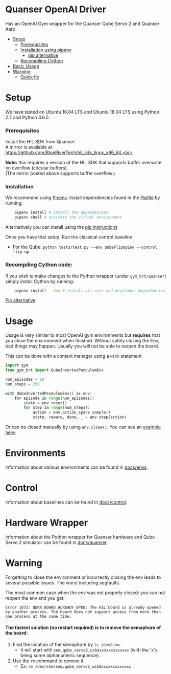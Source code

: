 # Quanser OpenAI Driver
Has an OpenAI Gym wrapper for the Quanser Qube Servo 2 and Quanser Aero

- [Setup](#setup)
    - [Prerequisites](#prerequisites)
    - [Installation using pipenv](#installation)
        - [pip alternative](docs/alternatives.md#installation)
    - [Recompiling Cython](#recompiling-cython-code)
- [Basic Usage](#usage)
- [Warning](#warning)
    - [Quick fix](#the-fastest-solution-no-restart-required-is-to-remove-the-semaphore-of-the-board)

# Setup
We have tested on Ubuntu 16.04 LTS and Ubuntu 18.04 LTS using Python 2.7 and Python 3.6.5<br>

### Prerequisites
Install the HIL SDK from Quanser.<br>
A mirror is available at https://github.com/BlueRiverTech/hil_sdk_linux_x86_64.<br>

**Note:** this requires a version of the HIL SDK that supports buffer overwrite on overflow (circular buffers).<br>
(The mirror posted above supports buffer overflow.)<br>

### Installation
We recommend using [Pipenv](https://docs.pipenv.org/). Install dependencies found in the [Pipfile](./Pipfile) by running:<br>
```bash
    pipenv install # install the dependencies
    pipenv shell # activate the virtual environment
```

Alternatively you can install using the [pip instructions](docs/alternatives.md#installation)

Once you have that setup: Run the classical control baseline<br>
- For the Qube: `python tests/test.py --env QubeFlipUpEnv --control flip-up`

### Recompiling Cython code:
If you wish to make changes to the Python wrapper (under `gym_brt/quanser`) simply install Cython by running:<br>
```bash
    pipenv install --dev # install all user and developer dependencies
```

[Pip alternative](docs/alternatives.md#installation)

# Usage
Usage is very similar to most OpenAI gym environments but **requires** that you close the environment when finished.
Without safely closing the Env, bad things may happen. Usually you will not be able to reopen the board.

This can be done with a context manager using a `with` statement
```python
import gym
from gym_brt import QubeInvertedPendulumEnv

num_episodes = 10
num_steps = 250

with QubeInvertedPendulumEnv() as env:
    for episode in range(num_episodes):
        state = env.reset()
        for step in range(num_steps):
            action = env.action_space.sample()
            state, reward, done, _ = env.step(action)
```

Or can be closed manually by using `env.close()`. You can see an [example here](docs/alternatives.md#usage).


# Environments
Information about various environments can be found in [docs/envs](docs/envs.md).

# Control
Information about baselines can be found in [docs/control](docs/control.md).

# Hardware Wrapper
Information about the Python wrapper for Quanser hardware and Qube Servo 2 simulator can be found in [docs/quanser](docs/quanser.md).


# Warning
Forgetting to close the environment or incorrectly closing the env leads to several possible issues. The worst including segfaults.

The most common case when the env was not properly closed: you can not reopen the env and you get:
```
Error 1073: QERR_BOARD_ALREADY_OPEN: The HIL board is already opened by another process. The board does not support access from more than one process at the same time.
```

#### The fastest solution (no restart required) is to remove the semaphore of the board:
1. Find the location of the semaphore by `ls /dev/shm`.
    - It will start with `sem.qube_servo2_usb$xxxxxxxxxxxxx` (with the 'x's being some alphanumeric sequence).
1. Use the `rm` command to remove it.
    - Ex: `rm /dev/shm/sem.qube_servo2_usb$xxxxxxxxxxxxx`

